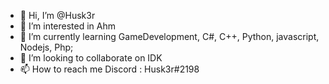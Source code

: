 - 👋 Hi, I’m @Husk3r
- 👀 I’m interested in Ahm
- 🌱 I’m currently learning GameDevelopment, C#, C++, Python, javascript, Nodejs, Php;
- 💞️ I’m looking to collaborate on IDK
- 📫 How to reach me Discord : Husk3r#2198

<!---
Husk3r000/Husk3r000 is a ✨ special ✨ repository because its `README.md` (this file) appears on your GitHub profile.
You can click the Preview link to take a look at your changes.
--->
